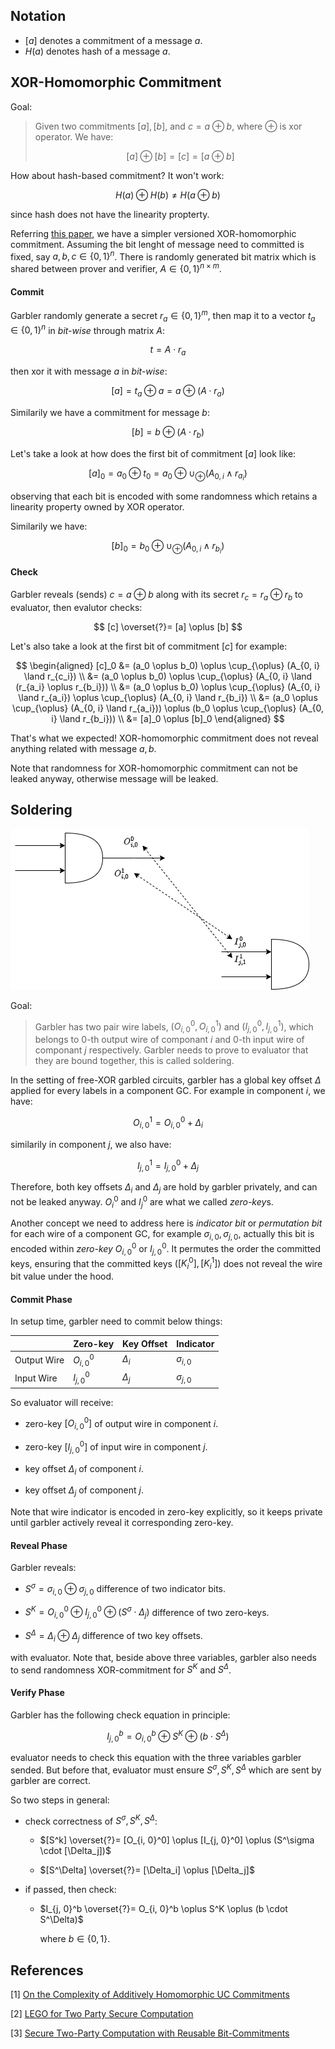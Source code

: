 ## Notation

- $[a]$ denotes a commitment of a message $a$.
- $H(a)$ denotes hash of a message $a$.

## XOR-Homomorphic Commitment

Goal: 

> Given two commitments $[a], [b]$, and $c = a \oplus b$, where $\oplus$ is xor operator. We have:
> 
> $$
> [a] \oplus [b] = [c] = [a \oplus b]
> $$

How about hash-based commitment? It won't work:

$$
H(a) \oplus H(b) \ne H(a \oplus b)
$$

since hash does not have the linearity propterty.

Referring [this paper](https://eprint.iacr.org/2015/694.pdf), we have a simpler versioned XOR-homomorphic commitment. Assuming the bit lenght of message need to committed is fixed, say $a, b, c \in \{0, 1\}^n$. There is randomly generated bit matrix which is shared between prover and verifier, $A \in \{0, 1\}^{n \times m}$.

#### Commit

Garbler randomly generate a secret $r_a \in \{0, 1\}^m$, then map it to a vector $t_a \in \{0, 1\}^n$ in *bit-wise* through matrix $A$:

$$
t = A \cdot r_a
$$

then xor it with message $a$ in *bit-wise*:

$$
[a] = t_a \oplus a = a \oplus (A \cdot r_a)
$$

Similarily we have a commitment for message $b$:

$$
[b] = b \oplus (A \cdot r_b)
$$

Let's take a look at how does the first bit of commitment $[a]$ look like:

$$
[a]_0 = a_0 \oplus t_0 = a_0 \oplus \cup_{\oplus}(A_{0, i} \land r_{a_i})
$$

observing that each bit is encoded with some randomness which retains a linearity property owned by XOR operator.

Similarily we have:

$$
[b]_0 = b_0 \oplus \cup_{\oplus}(A_{0, i} \land r_{b_i})
$$

#### Check

Garbler reveals (sends) $c = a \oplus b$ along with its secret $r_c = r_a \oplus r_b$ to evaluator, then evalutor checks:

$$
[c] \overset{?}= [a] \oplus [b]
$$

Let's also take a look at the first bit of commitment $[c]$ for example:

$$
\begin{aligned}
[c]_0 &= (a_0 \oplus b_0) \oplus \cup_{\oplus} (A_{0, i} \land r_{c_i}) \\
&= (a_0 \oplus b_0) \oplus \cup_{\oplus} (A_{0, i} \land (r_{a_i} \oplus r_{b_i}))  \\
&= (a_0 \oplus b_0) \oplus \cup_{\oplus} (A_{0, i} \land r_{a_i}) \oplus \cup_{\oplus} (A_{0, i} \land r_{b_i}) \\
&= (a_0 \oplus \cup_{\oplus} (A_{0, i} \land r_{a_i})) \oplus (b_0 \oplus \cup_{\oplus} (A_{0, i} \land r_{b_i})) \\
&= [a]_0 \oplus [b]_0
\end{aligned}
$$

That's what we expected! XOR-homomorphic commitment does not reveal anything related with message $a, b$.



Note that randomness for XOR-homomorphic commitment can not be leaked anyway, otherwise message will be leaked. 

## Soldering

![soldering](./lego-Page-4.drawio.png)

Goal:

> Garbler has two pair wire labels, $(O_{i, 0}^0, O_{i, 0}^1)$ and $(I_{j, 0}^0, I_{j, 0}^1)$, which belongs to $0$-th output wire of componant $i$ and $0$-th input wire of componant $j$ respectively. Garbler needs to prove to evaluator that they are bound together, this is called soldering.

In the setting of free-XOR garbled circuits, garbler has a global key offset $\Delta$ applied for every labels in a component GC. For example in component $i$, we have:

$$
O_{i, 0}^1 = O_{i, 0}^0 + \Delta_i
$$

similarily in component $j$, we also have:

$$
I_{j, 0}^1 = I_{j, 0}^0 + \Delta_j
$$

Therefore, both key offsets $\Delta_i$ and $\Delta_j$ are hold by garbler privately, and can not be leaked anyway. $O_i^0$ and $I_j^0$ are what we called *zero-key*s.



Another concept we need to address here is *indicator bit*  or *permutation bit* for each wire of a component GC, for example $\sigma_{i, 0}, \sigma_{j, 0}$, actually this bit is encoded within *zero-key* $O_{i, 0}^0$ or $I_{j, 0}^0$. It permutes the order the committed keys, ensuring that the committed keys $([K_i^0], [K_i^1])$ does not reveal the wire bit value under the hood.

#### Commit Phase

In setup time, garbler need to commit below things:

|             | Zero-key     | Key Offset | Indicator       |
| ----------- | ------------ | ---------- | --------------- |
| Output Wire | $O_{i, 0}^0$ | $\Delta_i$ | $\sigma_{i, 0}$ |
| Input Wire  | $I_{j, 0}^0$ | $\Delta_j$ | $\sigma_{j, 0}$ |

So evaluator will receive:

- zero-key  $[O_{i, 0}^0]$ of output wire in component $i$.

- zero-key $[I_{j, 0}^0]$ of input wire in component $j$.

- key offset $\Delta_i$ of component $i$.

- key offset $\Delta_j$ of component $j$.

Note that wire indicator is encoded in zero-key explicitly, so it keeps private until garbler actively reveal it corresponding zero-key.

#### Reveal Phase

Garbler reveals:

- $S^\sigma = \sigma_{i, 0} \oplus \sigma_{j, 0}$ difference of two indicator bits.

- $S^K = O_{i, 0}^0 \oplus I_{j, 0}^0 \oplus (S^\sigma \cdot \Delta_j)$ difference of two zero-keys.

- $S^\Delta = \Delta_i \oplus \Delta_j$ difference of two key offsets. 

with evaluator. Note that, beside above three variables, garbler also needs to send randomness XOR-commitment for $S^K$ and $S^\Delta$. 

#### Verify Phase

Garbler has the following check equation in principle:

$$
I_{j, 0}^b = O_{i, 0}^b \oplus S^K \oplus (b \cdot S^\Delta)
$$

evaluator needs to check this equation with the three variables garbler sended. But before that, evaluator must ensure $S^\sigma, S^K, S^\Delta$ which are sent by garbler are correct. 



So two steps in general:

- check correctness of $S^\sigma, S^K, S^\Delta$:
  
  - $[S^k] \overset{?}= [O_{i, 0}^0] \oplus [I_{j, 0}^0] \oplus (S^\sigma \cdot [\Delta_j])$
  
  - $[S^\Delta] \overset{?}= [\Delta_i] \oplus [\Delta_j]$

- if passed, then check:
  
  - $I_{j, 0}^b \overset{?}= O_{i, 0}^b \oplus S^K \oplus (b \cdot S^\Delta)$
    
    where $b \in \{0, 1\}$.

## References
[1] [On the Complexity of Additively Homomorphic UC Commitments](https://eprint.iacr.org/2015/694.pdf)

[2] [LEGO for Two Party Secure Computation](https://eprint.iacr.org/2008/427.pdf)

[3] [Secure Two-Party Computation with Reusable
Bit-Commitments](https://eprint.iacr.org/2013/577.pdf)
